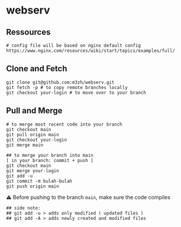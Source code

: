 # webserv

## Ressources
```
# config file will be based on nginx default config
https://www.nginx.com/resources/wiki/start/topics/examples/full/
```
## Clone and Fetch

```
git clone git@github.com:m3zh/webserv.git
git fetch -p # to copy remote branches locally
git checkout your-login # to move over to your branch
```  

## Pull and Merge  
``` 
# to merge most recent code into your branch
git checkout main
git pull origin main
git checkout your-login
git merge main

## to merge your branch into main
[ in your branch: commit + push ]
git checkout main
git merge your-login
git add -u
git commit -m bulah-bulah
git push origin main  
```
:warning:  Before pushing to the branch `main`, make sure the code compiles
```
## side note: 
## git add -u > adds only modified ( updated files )
## git add -A > adds newly created and modified files
```
